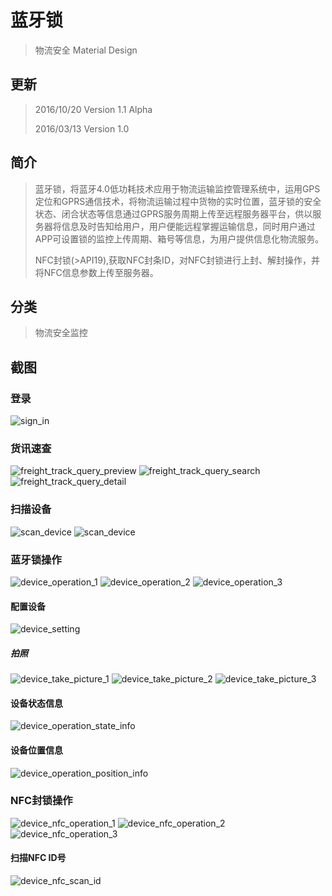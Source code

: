 # 蓝牙锁
> 物流安全 Material Design

## 更新
> 2016/10/20  Version 1.1 Alpha
>
> 2016/03/13  Version 1.0

## 简介
> 蓝牙锁，将蓝牙4.0低功耗技术应用于物流运输监控管理系统中，运用GPS定位和GPRS通信技术，将物流运输过程中货物的实时位置，蓝牙锁的安全状态、闭合状态等信息通过GPRS服务周期上传至远程服务器平台，供以服务器将信息及时告知给用户，用户便能远程掌握运输信息，同时用户通过APP可设置锁的监控上传周期、箱号等信息，为用户提供信息化物流服务。
> 
> NFC封锁(>API19),获取NFC封条ID，对NFC封锁进行上封、解封操作，并将NFC信息参数上传至服务器。

## 分类
> 物流安全监控

## 截图

### 登录
![sign_in](./art/sign_in.png)

### 货讯速查
![freight_track_query_preview](./art/freight_track_query_preview.png)
![freight_track_query_search](./art/freight_track_query_search.png)
![freight_track_query_detail](./art/freight_track_query_detail.png)

### 扫描设备
![scan_device](./art/scan_device_1.png)
![scan_device](./art/scan_device_2.png)

### 蓝牙锁操作
![device_operation_1](./art/device_operation_1.png)
![device_operation_2](./art/device_operation_2.png)
![device_operation_3](./art/device_operation_3.png)

#### 配置设备
![device_setting](./art/device_setting.png)

##### 拍照
![device_take_picture_1](./art/device_take_picture_1.png)
![device_take_picture_2](./art/device_take_picture_2.png)
![device_take_picture_3](./art/device_take_picture_3.png)

#### 设备状态信息
![device_operation_state_info](./art/device_operation_state_info.png)

#### 设备位置信息
![device_operation_position_info](./art/device_operation_position_info.png)

### NFC封锁操作
![device_nfc_operation_1](./art/device_nfc_operation_1.png)
![device_nfc_operation_2](./art/device_nfc_operation_2.png)
![device_nfc_operation_3](./art/device_nfc_operation_3.png)

#### 扫描NFC ID号
![device_nfc_scan_id](./art/device_nfc_scan_id.png)



